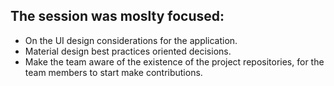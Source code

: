 ## The session was moslty focused:

- On the UI design considerations for the application.
- Material design best practices oriented decisions.
- Make the team aware of the existence of the project repositories, for the team members to start make contributions.

